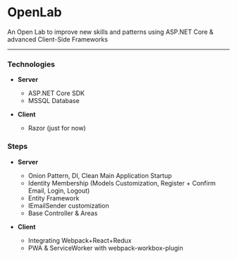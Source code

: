 # OpenLab
An Open Lab to improve new skills and patterns using ASP.NET Core &amp; advanced Client-Side Frameworks

---

### Technologies

- **Server**
	- ASP.NET Core SDK
	- MSSQL Database
	
- **Client**
	- Razor (just for now)

### Steps

- **Server**
	- Onion Pattern, DI, Clean Main Application Startup
	- Identity Membership (Models Customization, Register + Confirm Email, Login, Logout)
	- Entity Framework
	- IEmailSender customization
	- Base Controller & Areas
	
- **Client**
	- Integrating Webpack+React+Redux
	- PWA & ServiceWorker with webpack-workbox-plugin
